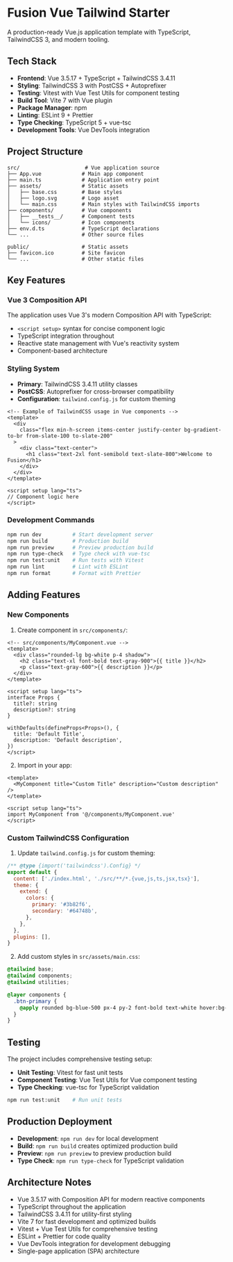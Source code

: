 # Fusion Vue Tailwind Starter

A production-ready Vue.js application template with TypeScript, TailwindCSS 3, and modern tooling.

## Tech Stack

- **Frontend**: Vue 3.5.17 + TypeScript + TailwindCSS 3.4.11
- **Styling**: TailwindCSS 3 with PostCSS + Autoprefixer
- **Testing**: Vitest with Vue Test Utils for component testing
- **Build Tool**: Vite 7 with Vue plugin
- **Package Manager**: npm
- **Linting**: ESLint 9 + Prettier
- **Type Checking**: TypeScript 5 + vue-tsc
- **Development Tools**: Vue DevTools integration

## Project Structure

```
src/                     # Vue application source
├── App.vue             # Main app component
├── main.ts             # Application entry point
├── assets/             # Static assets
│   ├── base.css        # Base styles
│   ├── logo.svg        # Logo asset
│   └── main.css        # Main styles with TailwindCSS imports
├── components/         # Vue components
│   ├── __tests__/      # Component tests
│   └── icons/          # Icon components
├── env.d.ts            # TypeScript declarations
└── ...                 # Other source files

public/                 # Static assets
├── favicon.ico         # Site favicon
└── ...                 # Other static files
```

## Key Features

### Vue 3 Composition API

The application uses Vue 3's modern Composition API with TypeScript:

- `<script setup>` syntax for concise component logic
- TypeScript integration throughout
- Reactive state management with Vue's reactivity system
- Component-based architecture

### Styling System

- **Primary**: TailwindCSS 3.4.11 utility classes
- **PostCSS**: Autoprefixer for cross-browser compatibility
- **Configuration**: `tailwind.config.js` for custom theming

```vue
<!-- Example of TailwindCSS usage in Vue components -->
<template>
  <div
    class="flex min-h-screen items-center justify-center bg-gradient-to-br from-slate-100 to-slate-200"
  >
    <div class="text-center">
      <h1 class="text-2xl font-semibold text-slate-800">Welcome to Fusion</h1>
    </div>
  </div>
</template>

<script setup lang="ts">
// Component logic here
</script>
```

### Development Commands

```bash
npm run dev          # Start development server
npm run build        # Production build
npm run preview      # Preview production build
npm run type-check   # Type check with vue-tsc
npm run test:unit    # Run tests with Vitest
npm run lint         # Lint with ESLint
npm run format       # Format with Prettier
```

## Adding Features

### New Components

1. Create component in `src/components/`:

```vue
<!-- src/components/MyComponent.vue -->
<template>
  <div class="rounded-lg bg-white p-4 shadow">
    <h2 class="text-xl font-bold text-gray-900">{{ title }}</h2>
    <p class="text-gray-600">{{ description }}</p>
  </div>
</template>

<script setup lang="ts">
interface Props {
  title?: string
  description?: string
}

withDefaults(defineProps<Props>(), {
  title: 'Default Title',
  description: 'Default description',
})
</script>
```

2. Import in your app:

```vue
<template>
  <MyComponent title="Custom Title" description="Custom description" />
</template>

<script setup lang="ts">
import MyComponent from '@/components/MyComponent.vue'
</script>
```

### Custom TailwindCSS Configuration

1. Update `tailwind.config.js` for custom theming:

```javascript
/** @type {import('tailwindcss').Config} */
export default {
  content: ['./index.html', './src/**/*.{vue,js,ts,jsx,tsx}'],
  theme: {
    extend: {
      colors: {
        primary: '#3b82f6',
        secondary: '#64748b',
      },
    },
  },
  plugins: [],
}
```

2. Add custom styles in `src/assets/main.css`:

```css
@tailwind base;
@tailwind components;
@tailwind utilities;

@layer components {
  .btn-primary {
    @apply rounded bg-blue-500 px-4 py-2 font-bold text-white hover:bg-blue-700;
  }
}
```

## Testing

The project includes comprehensive testing setup:

- **Unit Testing**: Vitest for fast unit tests
- **Component Testing**: Vue Test Utils for Vue component testing
- **Type Checking**: vue-tsc for TypeScript validation

```bash
npm run test:unit    # Run unit tests
```

## Production Deployment

- **Development**: `npm run dev` for local development
- **Build**: `npm run build` creates optimized production build
- **Preview**: `npm run preview` to preview production build
- **Type Check**: `npm run type-check` for TypeScript validation

## Architecture Notes

- Vue 3.5.17 with Composition API for modern reactive components
- TypeScript throughout the application
- TailwindCSS 3.4.11 for utility-first styling
- Vite 7 for fast development and optimized builds
- Vitest + Vue Test Utils for comprehensive testing
- ESLint + Prettier for code quality
- Vue DevTools integration for development debugging
- Single-page application (SPA) architecture
